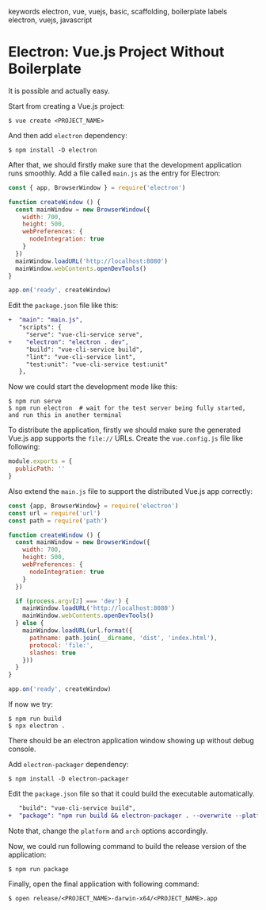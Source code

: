 keywords electron, vue, vuejs, basic, scaffolding, boilerplate
labels electron, vuejs, javascript

# Electron: Vue.js Project Without Boilerplate

It is possible and actually easy.

Start from creating a Vue.js project:

```shell
$ vue create <PROJECT_NAME>
```

And then add `electron` dependency:

```shell
$ npm install -D electron
```

After that, we should firstly make sure that the development application runs smoothly. Add a file called `main.js` as the entry for Electron:

```javascript
const { app, BrowserWindow } = require('electron')

function createWindow () {
  const mainWindow = new BrowserWindow({
    width: 700,
    height: 500,
    webPreferences: {
      nodeIntegration: true
    }
  })
  mainWindow.loadURL('http://localhost:8080')
  mainWindow.webContents.openDevTools()
}

app.on('ready', createWindow)
```

Edit the `package.json` file like this:

```diff
+  "main": "main.js",
   "scripts": {
     "serve": "vue-cli-service serve",
+    "electron": "electron . dev",
     "build": "vue-cli-service build",
     "lint": "vue-cli-service lint",
     "test:unit": "vue-cli-service test:unit"
   },
```

Now we could start the development mode like this:

```console
$ npm run serve
$ npm run electron  # wait for the test server being fully started, and run this in another terminal
```

To distribute the application, firstly we should make sure the generated Vue.js app supports the `file://` URLs. Create the `vue.config.js` file like following:

```javascript
module.exports = {
  publicPath: ''
}
```

Also extend the `main.js` file to support the distributed Vue.js app correctly:

```javascript
const {app, BrowserWindow} = require('electron')
const url = require('url')
const path = require('path')

function createWindow () {
  const mainWindow = new BrowserWindow({
    width: 700,
    height: 500,
    webPreferences: {
      nodeIntegration: true
    }
  })

  if (process.argv[2] === 'dev') {
    mainWindow.loadURL('http://localhost:8080')
    mainWindow.webContents.openDevTools()
  } else {
    mainWindow.loadURL(url.format({
      pathname: path.join(__dirname, 'dist', 'index.html'),
      protocol: 'file:',
      slashes: true
    }))
  }
}

app.on('ready', createWindow)
```

If now we try:

```console
$ npm run build
$ npx electron .
```

There should be an electron application window showing up without debug console.

Add `electron-packager` dependency:

```console
$ npm install -D electron-packager
```

Edit the `package.json` file so that it could build the executable automatically.

```diff
   "build": "vue-cli-service build",
+  "package": "npm run build && electron-packager . --overwrite --platform=darwin --arch=x64 --prune=true --out=release",
```

Note that, change the `platform` and `arch` options accordingly.

Now, we could run following command to build the release version of the application:

```console
$ npm run package
```

Finally, open the final application with following command:

```console
$ open release/<PROJECT_NAME>-darwin-x64/<PROJECT_NAME>.app
```
